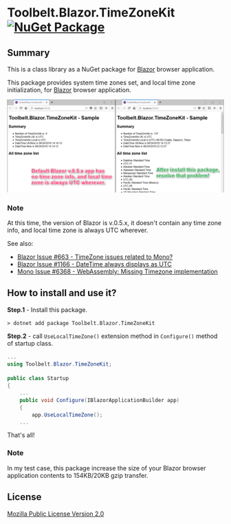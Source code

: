# Toolbelt.Blazor.TimeZoneKit [![NuGet Package](https://img.shields.io/nuget/v/Toolbelt.Blazor.TimeZoneKit.svg)](https://www.nuget.org/packages/Toolbelt.Blazor.TimeZoneKit/)

## Summary

This is a class library as a NuGet package for [Blazor](https://blazor.net/) browser application.

This package provides system time zones set, and local time zone initialization, for [Blazor](https://blazor.net/) browser application.

![fig. 1](.assets/fig-1.png)

### Note

At this time, the version of Blazor is v.0.5.x, it doesn't contain any time zone info, and local time zone is always UTC wherever.

See also: 

- [Blazor Issue #663 - TimeZone issues related to Mono?](https://github.com/aspnet/Blazor/issues/663)
- [Blazor Issue #1166 - DateTime always displays as UTC](https://github.com/aspnet/Blazor/issues/1166)
- [Mono Issue #6368 - WebAssembly: Missing Timezone implementation](https://github.com/mono/mono/issues/6368)

## How to install and use it?

**Step.1** - Install this package.

```shell
> dotnet add package Toolbelt.Blazor.TimeZoneKit
```

**Step.2** - call `UseLocalTimeZone()` extension method  in `Configure()` method of startup class.

```csharp
...
using Toolbelt.Blazor.TimeZoneKit;

public class Startup
{
    ...
    public void Configure(IBlazorApplicationBuilder app)
    {
        app.UseLocalTimeZone();
    ...
```

That's all!

### Note

In my test case, this package increase the size of your Blazor browser application contents to 154KB/20KB gzip transfer.

## License

[Mozilla Public License Version 2.0](LICENSE)
